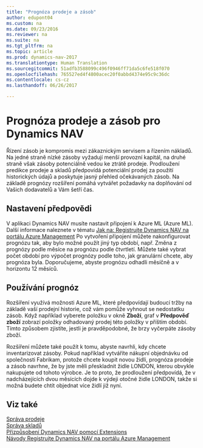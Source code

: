 ```yaml
---
title: "Prognóza prodeje a zásob"
author: edupont04
ms.custom: na
ms.date: 09/23/2016
ms.reviewer: na
ms.suite: na
ms.tgt_pltfrm: na
ms.topic: article
ms.prod: dynamics-nav-2017
ms.translationtype: Human Translation
ms.sourcegitcommit: 51adfb3588099c496f0946ff71da5c6fe518f070
ms.openlocfilehash: 765527ed4f4800acec20f0abbd4374e95c9c36dc
ms.contentlocale: cs-cz
ms.lasthandoff: 06/26/2017

---
```


# <a name="sales-and-inventory-forecast-for-dynamics-nav"></a>Prognóza prodeje a zásob pro Dynamics NAV
Řízení zásob je kompromis mezi zákaznickým servisem a řízením nákladů. Na jedné straně nízké zásoby vyžadují menší provozní kapitál, na druhé straně však zásoby potenciálně vedou ke ztrátě prodeje. Prodloužení predikce prodeje a skladů předpovídá potenciální prodej za použití historických údajů a poskytuje jasný přehled očekávaných zásob. Na základě prognózy rozšíření pomáhá vytvářet požadavky na doplňování od Vašich dodavatelů a Vám šetří čas.  

## <a name="setting-up-forecasting"></a>Nastavení předpovědi
V aplikaci Dynamics NAV musíte nastavit připojení k Azure ML (Azure ML). Další informace naleznete v tématu [Jak na: Registrujte Dynamics NAV na portálu Azure Management](ui-how-register-dynamics-nav-azure.md) Po vytvoření připojení můžete nakonfigurovat prognózu tak, aby bylo možné použít jiný typ období, např. Změna z prognózy podle měsíce na prognózu podle čtvrtletí. Můžete také vybrat počet období pro výpočet prognózy podle toho, jak granulární chcete, aby prognóza byla. Doporučujeme, abyste prognózu odhadli měsíčně a v horizontu 12 měsíců.  

## <a name="using-the-forecasts"></a>Používání prognóz
Rozšíření využívá možnosti Azure ML, které předpovídají budoucí tržby na základě vaší prodejní historie, což vám pomůže vyhnout se nedostatku zásob. Když například vyberete položku v okně **Zboží**, graf v  **Předpověď zboží** zobrazí položky odhadovaný prodej této položky v příštím období. Tímto způsobem zjistíte, jestli je pravděpodobné, že brzy vyčerpáte zásoby zboží.  

Rozšíření můžete také použít k tomu, abyste navrhli, kdy chcete inventarizovat zásoby. Pokud například vytváříte nákupní objednávku od společnosti Fabrikam, protože chcete koupit novou židli, prognóza prodeje a zásob navrhne, že by jste měli přeskladnit židle LONDON, kterou obvykle nakupujete od tohoto výrobce. Je to proto, že prodloužení předpovídá, že v nadcházejících dvou měsících dojde k výdeji otočné židle LONDON, takže si možná budete chtít objednat více židlí již nyní.  

## <a name="see-also"></a>Viz také
[Správa prodeje](sales-manage-sales.md)  
[Správa skladů](inventory-manage-inventory.md)  
[Přizpůsobení Dynamics NAV pomocí Extensions](ui-extensions.md)  
[Návody Registrujte Dynamics NAV na portálu Azure Management](ui-how-register-dynamics-nav-azure.md)  

